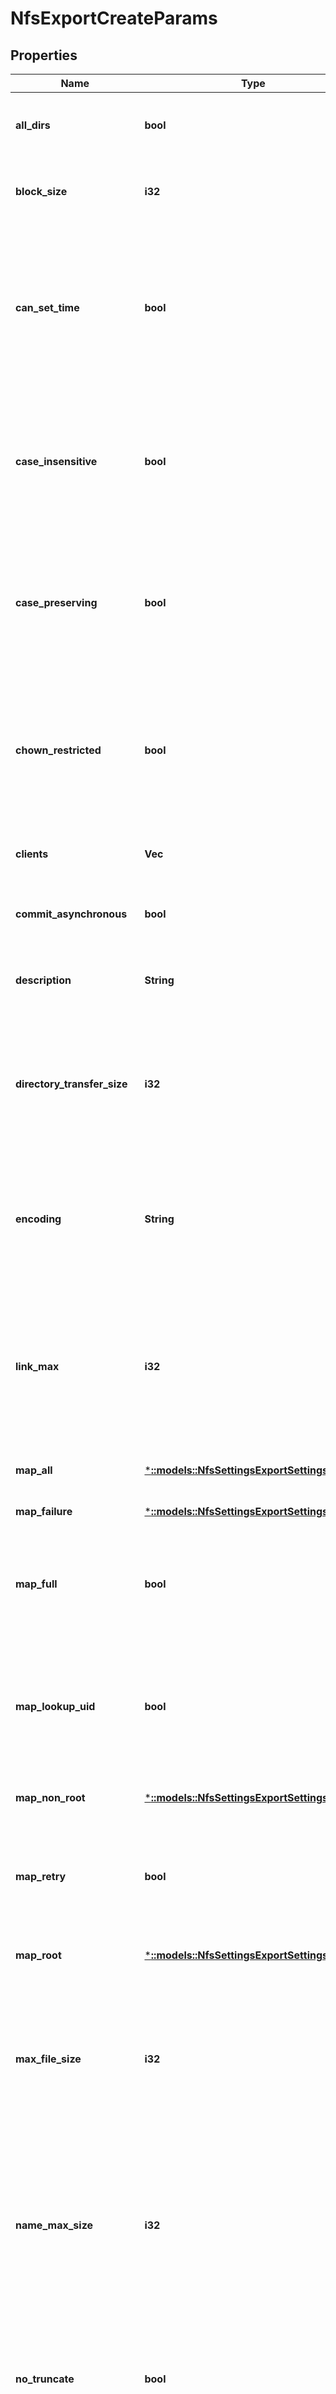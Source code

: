 # NfsExportCreateParams

## Properties
Name | Type | Description | Notes
------------ | ------------- | ------------- | -------------
**all_dirs** | **bool** | True if all directories under the specified paths are mountable. | [optional] [default to null]
**block_size** | **i32** | Specifies the block size returned by the NFS statfs procedure. | [optional] [default to null]
**can_set_time** | **bool** | True if the client can set file times through the NFS set attribute request. This parameter does not affect server behavior, but is included to accommoate legacy client requirements. | [optional] [default to null]
**case_insensitive** | **bool** | True if the case is ignored for file names. This parameter does not affect server behavior, but is included to accommodate legacy client requirements. | [optional] [default to null]
**case_preserving** | **bool** | True if the case is preserved for file names. This parameter does not affect server behavior, but is included to accommodate legacy client requirements. | [optional] [default to null]
**chown_restricted** | **bool** | True if the superuser can change file ownership. This parameter does not affect server behavior, but is included to accommodate legacy client requirements. | [optional] [default to null]
**clients** | **Vec<String>** | Specifies the clients with root access to the export. | [optional] [default to null]
**commit_asynchronous** | **bool** | True if NFS  commit  requests execute asynchronously. | [optional] [default to null]
**description** | **String** | Specifies the user-defined string that is used to identify the export. | [optional] [default to null]
**directory_transfer_size** | **i32** | Specifies the preferred size for directory read operations. This value is used to advise the client of optimal settings for the server, but is not enforced. | [optional] [default to null]
**encoding** | **String** | Specifies the default character set encoding of the clients connecting to the export, unless otherwise specified. | [optional] [default to null]
**link_max** | **i32** | Specifies the reported maximum number of links to a file. This parameter does not affect server behavior, but is included to accommodate legacy client requirements. | [optional] [default to null]
**map_all** | [***::models::NfsSettingsExportSettingsMapAll**](NfsSettingsExportSettingsMapAll.md) | User and group mapping. | [optional] [default to null]
**map_failure** | [***::models::NfsSettingsExportSettingsMapAll**](NfsSettingsExportSettingsMapAll.md) | User and group mapping. | [optional] [default to null]
**map_full** | **bool** | True if user mappings query the OneFS user database. When set to false, user mappings only query local authentication. | [optional] [default to null]
**map_lookup_uid** | **bool** | True if incoming user IDs (UIDs) are mapped to users in the OneFS user database. When set to false, incoming UIDs are applied directly to file operations. | [optional] [default to null]
**map_non_root** | [***::models::NfsSettingsExportSettingsMapAll**](NfsSettingsExportSettingsMapAll.md) | User and group mapping. | [optional] [default to null]
**map_retry** | **bool** | Determines whether searches for users specified in &#39;map_all&#39;, &#39;map_root&#39; or &#39;map_nonroot&#39; are retried if the search fails. | [optional] [default to null]
**map_root** | [***::models::NfsSettingsExportSettingsMapAll**](NfsSettingsExportSettingsMapAll.md) | User and group mapping. | [optional] [default to null]
**max_file_size** | **i32** | Specifies the maximum file size for any file accessed from the export. This parameter does not affect server behavior, but is included to accommodate legacy client requirements. | [optional] [default to null]
**name_max_size** | **i32** | Specifies the reported maximum length of a file name. This parameter does not affect server behavior, but is included to accommodate legacy client requirements. | [optional] [default to null]
**no_truncate** | **bool** | True if long file names result in an error. This parameter does not affect server behavior, but is included to accommodate legacy client requirements. | [optional] [default to null]
**paths** | **Vec<String>** | Specifies the paths under /ifs that are exported. | [default to null]
**read_only** | **bool** | True if the export is set to read-only. | [optional] [default to null]
**read_only_clients** | **Vec<String>** | Specifies the clients with read-only access to the export. | [optional] [default to null]
**read_transfer_max_size** | **i32** | Specifies the maximum buffer size that clients should use on NFS read requests. This value is used to advise the client of optimal settings for the server, but is not enforced. | [optional] [default to null]
**read_transfer_multiple** | **i32** | Specifies the preferred multiple size for NFS read requests. This value is used to advise the client of optimal settings for the server, but is not enforced. | [optional] [default to null]
**read_transfer_size** | **i32** | Specifies the preferred size for NFS read requests. This value is used to advise the client of optimal settings for the server, but is not enforced. | [optional] [default to null]
**read_write_clients** | **Vec<String>** | Specifies the clients with both read and write access to the export, even when the export is set to read-only. | [optional] [default to null]
**readdirplus** | **bool** | True if &#39;readdirplus&#39; requests are enabled. Enabling this property might improve network performance and is only available for NFSv3. | [optional] [default to null]
**readdirplus_prefetch** | **i32** | Sets the number of directory entries that are prefetched when a &#39;readdirplus&#39; request is processed. (Deprecated.) | [optional] [default to null]
**return_32bit_file_ids** | **bool** | Limits the size of file identifiers returned by NFSv3+ to 32-bit values (may require remount). | [optional] [default to null]
**root_clients** | **Vec<String>** | Clients that have root access to the export. | [optional] [default to null]
**security_flavors** | **Vec<String>** | Specifies the authentication types that are supported for this export. | [optional] [default to null]
**setattr_asynchronous** | **bool** | True if set attribute operations execute asynchronously. | [optional] [default to null]
**snapshot** | **String** | Specifies the snapshot for all mounts. | [optional] [default to null]
**symlinks** | **bool** | True if symlinks are supported. This value is used to advise the client of optimal settings for the server, but is not enforced. | [optional] [default to null]
**time_delta** | **f32** | Specifies the resolution of all time values that are returned to the clients | [optional] [default to null]
**write_datasync_action** | **String** | Specifies the synchronization type. | [optional] [default to null]
**write_datasync_reply** | **String** | Specifies the synchronization type. | [optional] [default to null]
**write_filesync_action** | **String** | Specifies the synchronization type. | [optional] [default to null]
**write_filesync_reply** | **String** | Specifies the synchronization type. | [optional] [default to null]
**write_transfer_max_size** | **i32** | Specifies the maximum buffer size that clients should use on NFS write requests. This value is used to advise the client of optimal settings for the server, but is not enforced. | [optional] [default to null]
**write_transfer_multiple** | **i32** | Specifies the preferred multiple size for NFS write requests. This value is used to advise the client of optimal settings for the server, but is not enforced. | [optional] [default to null]
**write_transfer_size** | **i32** | Specifies the preferred multiple size for NFS write requests. This value is used to advise the client of optimal settings for the server, but is not enforced. | [optional] [default to null]
**write_unstable_action** | **String** | Specifies the synchronization type. | [optional] [default to null]
**write_unstable_reply** | **String** | Specifies the synchronization type. | [optional] [default to null]
**zone** | **String** | Specifies the zone in which the export is valid. | [optional] [default to null]

[[Back to Model list]](../README.md#documentation-for-models) [[Back to API list]](../README.md#documentation-for-api-endpoints) [[Back to README]](../README.md)


